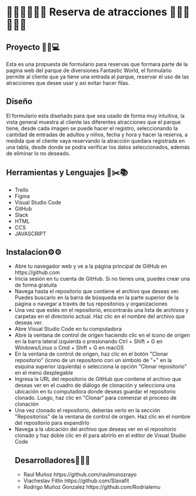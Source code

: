 <h1> 🎢🎡🎪🎢🎡🎪 Reserva de atracciones 🎢🎡🎪🎢🎡🎪 </h1> 

## Proyecto 🧑‍💻💻

Esta es una propuesta de formulario para reservas que formara parte de la pagina web del parque de diversiones 
Fantastic World, el formulario permite al cliente que ya tiene una entrada al parque, reservar el uso de las atracciones que desee usar
y asi evitar hacer filas.
## Diseño
El formulario esta diseñado para que sea usado de forma muy intuitiva, la vista general muestra al cliente las diferentes atracciones que el parque tiene, desde cada imagen se puede hacer el registro, seleccionando la cantidad de entradas de adultos y niños, fecha y hora y hacer la reserva, a medida que el cliente vaya reservando la atracción quedara registrada en una tabla, desde donde se podra verificar los datos seleccionados, además de eliminar lo no deseado. 


## Herramientas y Lenguajes 🔧✂️📚
<ul>
<li> Trello </li>
<li> Figma </li>
<li> Visual Studio Code</li> 
<li> GitHub</li>
<li> Slack</li>
<li> HTML</li>
<li> CCS</li>
<li> JAVASCRIPT </li>
</ul>

## Instalacion⚙️⚙️
<ul>
  <li> Abre tu navegador web y ve a la página principal de GitHub en https://github.com </li>
   <li> Inicia sesión en tu cuenta de GitHub. Si no tienes una, puedes crear una de forma gratuita </li>
   <li> Navega hasta el repositorio que contiene el archivo que deseas ver. Puedes buscarlo en la barra de búsqueda en la parte superior de la página o navegar a través de tus repositorios y organizaciones </li>
   <li>Una vez que estés en el repositorio, encontrarás una lista de archivos y carpetas en el directorio actual. Haz clic en el nombre del archivo que deseas ver.</li>
   <li>Abre Visual Studio Code en tu computadora</li>
   <li>Abre la ventana de control de origen haciendo clic en el ícono de origen en la barra lateral izquierda o presionando Ctrl + Shift + G en Windows/Linux o Cmd + Shift + G en macOS</li>

<li>En la ventana de control de origen, haz clic en el botón "Clonar repositorio" (icono de un repositorio con un símbolo de "+" en la esquina superior izquierda) o selecciona la opción "Clonar repositorio" en el menú desplegable</li>

<li>Ingresa la URL del repositorio de GitHub que contiene el archivo que deseas ver en el cuadro de diálogo de clonación y selecciona una ubicación en tu computadora donde deseas guardar el repositorio clonado. Luego, haz clic en "Clonar" para comenzar el proceso de clonación</li>

<li>Una vez clonado el repositorio, deberías verlo en la sección "Repositorios" de la ventana de control de origen. Haz clic en el nombre del repositorio para expandirlo</li>

<li>Navega a la ubicación del archivo que deseas ver en el repositorio clonado y haz doble clic en él para abrirlo en el editor de Visual Studio Code</li>
  
## Desarrolladores👤👤👤
<ul>
  <li>Raul Muñoz https://github.com/raulmunozrayo </li>
  <li>Viacheslav Fitlin https://github.com/Slavafit </li>
  <li>Rodrigo Muñoz Gonzalez https://github.com/Rodrialemu </li>
  
